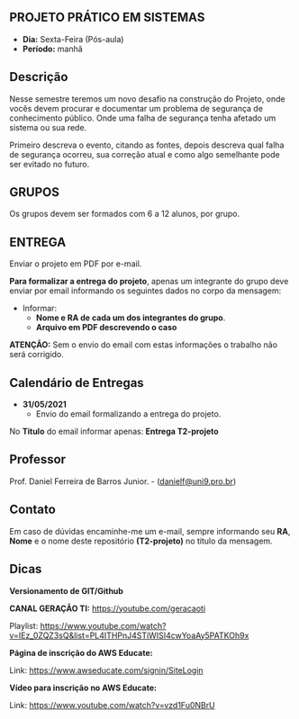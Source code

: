 ## PROJETO PRÁTICO EM SISTEMAS
* **Dia:** Sexta-Feira (Pós-aula)
* **Período:** manhã

## Descrição

Nesse semestre teremos um novo desafio na construção do Projeto, onde vocês devem procurar e documentar um problema de segurança de conhecimento público. Onde uma falha de segurança tenha afetado um sistema ou sua rede. 

Primeiro descreva o evento, citando as fontes, depois descreva qual falha de segurança ocorreu, sua correção atual e como algo semelhante pode ser evitado no futuro.


## GRUPOS 

Os grupos devem ser formados com 6 a 12 alunos, por grupo.  


## ENTREGA 

Enviar o projeto em PDF por e-mail.

**Para formalizar a entrega do projeto**, apenas um integrante do grupo deve enviar por email informando os seguintes dados no corpo da mensagem:
* Informar:
	+ **Nome e RA de cada um dos integrantes do grupo**. 
	+ **Arquivo em PDF descrevendo o caso**


**ATENÇÃO:**
Sem o envio do email com estas informações o trabalho não será corrigido. 


## Calendário de Entregas
* **31/05/2021**
	+ Envio do email formalizando a entrega do projeto.

No **Titulo** do email informar apenas: **Entrega T2-projeto**


## Professor
Prof. Daniel Ferreira de Barros Junior. - ([danielf@uni9.pro.br](mailto:danielf@uni9.pro.br))

## Contato
Em caso de dúvidas encaminhe-me um e-mail, sempre informando seu **RA**, **Nome** e o nome deste repositório **(T2-projeto)** no título da mensagem.


## Dicas
**Versionamento de GIT/Github**

**CANAL GERAÇÃO TI:** https://youtube.com/geracaoti

Playlist: 
https://www.youtube.com/watch?v=IEz_0ZQZ3sQ&list=PL4ITHPnJ4STiWISI4cwYoaAy5PATKOh9x


**Página de inscrição do AWS Educate:**

Link: https://www.awseducate.com/signin/SiteLogin


**Vídeo para inscrição no AWS Educate:**

Link: https://www.youtube.com/watch?v=vzd1Fu0NBrU



